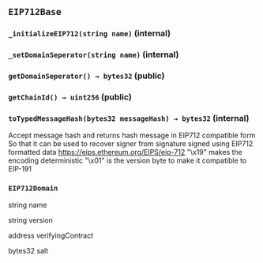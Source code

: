 ## `EIP712Base`






### `_initializeEIP712(string name)` (internal)





### `_setDomainSeperator(string name)` (internal)





### `getDomainSeperator() → bytes32` (public)





### `getChainId() → uint256` (public)





### `toTypedMessageHash(bytes32 messageHash) → bytes32` (internal)

Accept message hash and returns hash message in EIP712 compatible form
So that it can be used to recover signer from signature signed using EIP712 formatted data
https://eips.ethereum.org/EIPS/eip-712
"\\x19" makes the encoding deterministic
"\\x01" is the version byte to make it compatible to EIP-191





### `EIP712Domain`


string name


string version


address verifyingContract


bytes32 salt



